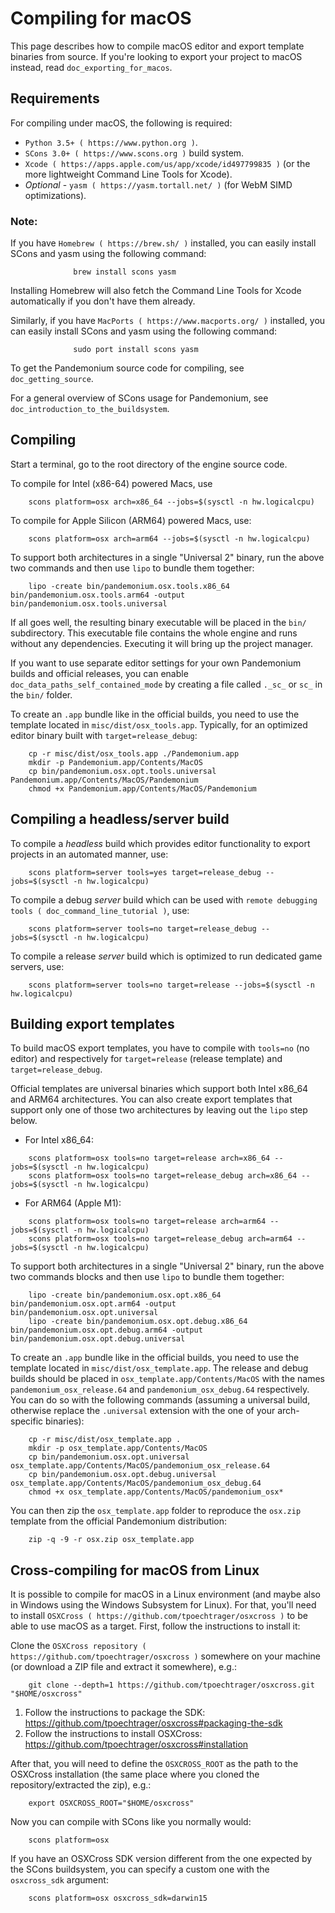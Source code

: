 
# Compiling for macOS

This page describes how to compile macOS editor and export template binaries from source. If you're looking to 
export your project to macOS instead, read `doc_exporting_for_macos`.

## Requirements

For compiling under macOS, the following is required:

- `Python 3.5+ ( https://www.python.org )`.
- `SCons 3.0+ ( https://www.scons.org )` build system.
- `Xcode ( https://apps.apple.com/us/app/xcode/id497799835 )`
  (or the more lightweight Command Line Tools for Xcode).
- *Optional* - `yasm ( https://yasm.tortall.net/ )` (for WebM SIMD optimizations).

### Note:

If you have `Homebrew ( https://brew.sh/ )` installed, you can easily install SCons and yasm using the following command:

```
              brew install scons yasm
```

Installing Homebrew will also fetch the Command Line Tools for Xcode automatically if you don't have them already.

Similarly, if you have `MacPorts ( https://www.macports.org/ )` installed, you can easily install 
SCons and yasm using the following command:

```
              sudo port install scons yasm
```

To get the Pandemonium source code for compiling, see `doc_getting_source`.

For a general overview of SCons usage for Pandemonium, see `doc_introduction_to_the_buildsystem`.

## Compiling

Start a terminal, go to the root directory of the engine source code.

To compile for Intel (x86-64) powered Macs, use

```
    scons platform=osx arch=x86_64 --jobs=$(sysctl -n hw.logicalcpu)
```

To compile for Apple Silicon (ARM64) powered Macs, use:

```
    scons platform=osx arch=arm64 --jobs=$(sysctl -n hw.logicalcpu)
```

To support both architectures in a single "Universal 2" binary, run the above two commands and then use `lipo` to bundle them together:

```
    lipo -create bin/pandemonium.osx.tools.x86_64 bin/pandemonium.osx.tools.arm64 -output bin/pandemonium.osx.tools.universal
```

If all goes well, the resulting binary executable will be placed in the `bin/` subdirectory. This executable 
file contains the whole engine and runs without any dependencies. Executing it will bring up the project manager.

If you want to use separate editor settings for your own Pandemonium builds and official releases, you can enable 
`doc_data_paths_self_contained_mode` by creating a file called `._sc_` or `sc_` in the `bin/` folder.

To create an `.app` bundle like in the official builds, you need to use the
template located in `misc/dist/osx_tools.app`. Typically, for an optimized
editor binary built with `target=release_debug`:

```
    cp -r misc/dist/osx_tools.app ./Pandemonium.app
    mkdir -p Pandemonium.app/Contents/MacOS
    cp bin/pandemonium.osx.opt.tools.universal Pandemonium.app/Contents/MacOS/Pandemonium
    chmod +x Pandemonium.app/Contents/MacOS/Pandemonium
```

## Compiling a headless/server build

To compile a *headless* build which provides editor functionality to export
projects in an automated manner, use:

```
    scons platform=server tools=yes target=release_debug --jobs=$(sysctl -n hw.logicalcpu)
```

To compile a debug *server* build which can be used with
`remote debugging tools ( doc_command_line_tutorial )`, use:

```
    scons platform=server tools=no target=release_debug --jobs=$(sysctl -n hw.logicalcpu)
```

To compile a release *server* build which is optimized to run dedicated game servers,
use:

```
    scons platform=server tools=no target=release --jobs=$(sysctl -n hw.logicalcpu)
```

## Building export templates

To build macOS export templates, you have to compile with `tools=no` (no
editor) and respectively for `target=release` (release template) and
`target=release_debug`.

Official templates are universal binaries which support both Intel x86_64 and
ARM64 architectures. You can also create export templates that support only one
of those two architectures by leaving out the `lipo` step below.

- For Intel x86_64:

```
    scons platform=osx tools=no target=release arch=x86_64 --jobs=$(sysctl -n hw.logicalcpu)
    scons platform=osx tools=no target=release_debug arch=x86_64 --jobs=$(sysctl -n hw.logicalcpu)
```

- For ARM64 (Apple M1):

```
    scons platform=osx tools=no target=release arch=arm64 --jobs=$(sysctl -n hw.logicalcpu)
    scons platform=osx tools=no target=release_debug arch=arm64 --jobs=$(sysctl -n hw.logicalcpu)
```

To support both architectures in a single "Universal 2" binary, run the above
two commands blocks and then use `lipo` to bundle them together:

```
    lipo -create bin/pandemonium.osx.opt.x86_64 bin/pandemonium.osx.opt.arm64 -output bin/pandemonium.osx.opt.universal
    lipo -create bin/pandemonium.osx.opt.debug.x86_64 bin/pandemonium.osx.opt.debug.arm64 -output bin/pandemonium.osx.opt.debug.universal
```

To create an `.app` bundle like in the official builds, you need to use the
template located in `misc/dist/osx_template.app`. The release and debug
builds should be placed in `osx_template.app/Contents/MacOS` with the names
`pandemonium_osx_release.64` and `pandemonium_osx_debug.64` respectively. You can do so
with the following commands (assuming a universal build, otherwise replace the
`.universal` extension with the one of your arch-specific binaries):

```
    cp -r misc/dist/osx_template.app .
    mkdir -p osx_template.app/Contents/MacOS
    cp bin/pandemonium.osx.opt.universal osx_template.app/Contents/MacOS/pandemonium_osx_release.64
    cp bin/pandemonium.osx.opt.debug.universal osx_template.app/Contents/MacOS/pandemonium_osx_debug.64
    chmod +x osx_template.app/Contents/MacOS/pandemonium_osx*
```

You can then zip the `osx_template.app` folder to reproduce the `osx.zip`
template from the official Pandemonium distribution:

```
    zip -q -9 -r osx.zip osx_template.app
```

## Cross-compiling for macOS from Linux

It is possible to compile for macOS in a Linux environment (and maybe also in
Windows using the Windows Subsystem for Linux). For that, you'll need to install
`OSXCross ( https://github.com/tpoechtrager/osxcross )` to be able to use macOS
as a target. First, follow the instructions to install it:

Clone the `OSXCross repository ( https://github.com/tpoechtrager/osxcross )`
somewhere on your machine (or download a ZIP file and extract it somewhere),
e.g.:

```
    git clone --depth=1 https://github.com/tpoechtrager/osxcross.git "$HOME/osxcross"
```

1. Follow the instructions to package the SDK:
   https://github.com/tpoechtrager/osxcross#packaging-the-sdk
2. Follow the instructions to install OSXCross:
   https://github.com/tpoechtrager/osxcross#installation

After that, you will need to define the `OSXCROSS_ROOT` as the path to
the OSXCross installation (the same place where you cloned the
repository/extracted the zip), e.g.:

```
    export OSXCROSS_ROOT="$HOME/osxcross"
```

Now you can compile with SCons like you normally would:

```
    scons platform=osx
```

If you have an OSXCross SDK version different from the one expected by the SCons buildsystem, you can specify a custom one with the `osxcross_sdk` argument:

```
    scons platform=osx osxcross_sdk=darwin15
```